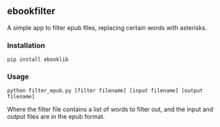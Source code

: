 ## ebookfilter
A simple app to filter epub files, replacing certain words with asterisks.

### Installation
`pip install ebooklib`

### Usage
`
python filter_epub.py [filter filename] [input filename] [output filename]
`

Where the filter file contains a list of words to filter out, and the input and output files are in the epub format.
